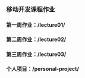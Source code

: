 ### 移动开发课程作业

#### 第一周作业：/lecture01/

#### 第二周作业：/lecture02/

#### 第三周作业：/lecture03/

#### 个人项目：/personal-project/